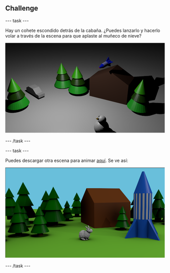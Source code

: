 ## Challenge

\--- task \---

Hay un cohete escondido detrás de la cabaña. ¿Puedes lanzarlo y hacerlo volar a través de la escena para que aplaste al muñeco de nieve?

![Cohete volador](images/blender-flying-rocket.png)

\--- /task \---

\--- task \---

Puedes descargar otra escena para animar [aquí](resources/bunny-challenge.blend). Se ve así:

![Desafío del conejito](images/blender-bunny-challenge.png)

\--- /task \---